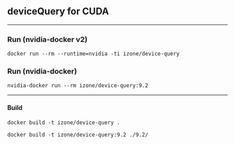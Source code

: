 ## deviceQuery for CUDA
-----

### Run (nvidia-docker v2)
```
docker run --rm --runtime=nvidia -ti izone/device-query
```
### Run (nvidia-docker)
```
nvidia-docker run --rm izone/device-query:9.2
```

-----
#### Build
```
docker build -t izone/device-query .
```
```
docker build -t izone/device-query:9.2 ./9.2/
```
